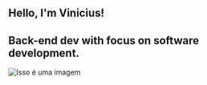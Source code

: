 ##       Hello, I'm Vinicius! 
## Back-end dev with focus on software development.

![Isso é uma imagem](https://avatars.githubusercontent.com/u/106925790?s=400&u=4316289976ec9150fab43bdf58c2e5aa9b828439&v=4)
